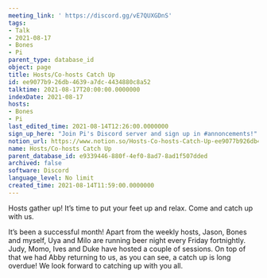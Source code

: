 ```yaml
---
meeting_link: ' https://discord.gg/vE7QUXGDnS'
tags:
- Talk
- 2021-08-17
- Bones
- Pi
parent_type: database_id
object: page
title: Hosts/Co-hosts Catch Up
id: ee9077b9-26db-4639-a7dc-4434880c8a52
talktime: 2021-08-17T20:00:00.0000000
indexDate: 2021-08-17
hosts:
- Bones
- Pi
last_edited_time: 2021-08-14T12:26:00.0000000
sign_up_here: "Join Pi's Discord server and sign up in #annoncements!"
notion_url: https://www.notion.so/Hosts-Co-hosts-Catch-Up-ee9077b926db4639a7dc4434880c8a52
name: Hosts/Co-hosts Catch Up
parent_database_id: e9339446-880f-4ef0-8ad7-8ad1f507dded
archived: false
software: Discord
language_level: No limit
created_time: 2021-08-14T11:59:00.0000000
---
```









Hosts gather up! It’s time to put your feet up and relax. Come and catch up with us.

It’s been a successful month! Apart from the weekly hosts, Jason, Bones and myself, Uya and Milo are running beer night every Friday fortnightly. Judy, Momo, Ives and Duke have hosted a couple of sessions. On top of that we had Abby returning to us, as you can see, a catch up is long overdue! We look forward to catching up with you all.

















